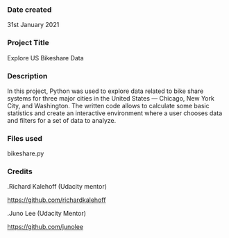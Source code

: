 ### Date created
31st January 2021

### Project Title
Explore US Bikeshare Data

### Description
In this project, Python was used to explore data related to bike share systems for three major cities in the United States — Chicago, New York City, and Washington.
The written code allows to calculate some basic statistics and create an interactive environment where a user chooses data and filters for a set of data to analyze.

### Files used
bikeshare.py

### Credits
.Richard Kalehoff (Udacity mentor)

https://github.com/richardkalehoff

.Juno Lee (Udacity Mentor)

https://github.com/junolee
